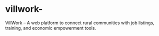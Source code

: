 # villwork-
VillWork – A web platform to connect rural communities with job listings, training, and economic empowerment tools.
